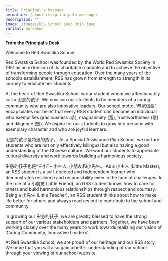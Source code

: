 ```yaml
---
title: Principal's Message
permalink: /about-rss/principals-message/
description: ""
image: /images/RSS School Logo 2015.jpeg
variant: markdown
---
```

**From the Principal’s Desk**

Welcome to Red Swastika School!

Red Swastika School was founded by the World Red Swastika Society in 1951 as an extension of its charitable mandate and to achieve the objective of transforming people through education. Over the many years of the school’s establishment, RSS has grown from strength to strength in its journey to educate her students.

At the heart of Red Swastika School is our student whom we affectionately call a 卍慈的孩子. We envision our students to be members of a caring community who are also innovative leaders. Our school motto, ‘恭宽信敏’, encapsulates our belief that every RSS student can become an individual who exemplifies graciousness (恭), magnanimity (宽), trustworthiness (信) and diligence (敏). We aspire for our students to grow into persons with exemplary character and who are joyful learners.

卍慈的孩子是特选的孩子。 As a Special Assistance Plan School, we nurture students who are not only effectively bilingual but also having a good understanding of the Chinese culture. We want our students to appreciate cultural diversity and work towards building a harmonious society.

卍慈的孩子也是“三小” – 小主人, 小朋友和小先生。 As a 小主人 (Little Master), an RSS student is a self-directed and independent learner who demonstrates resilience and responsibility even in the face of challenges. In the role of a 小朋友 (Little Friend), an RSS student knows how to care for others and build harmonious relationships through respect and courtesy. Being a 小先生 (Little Teacher), an RSS student thinks about how to make life better for others and always reaches out to contribute to the school and community.

In growing our 卍慈的孩子, we are greatly blessed to have the strong support of our various stakeholders and partners. Together, we have been working closely over the many years to work towards realizing our vision of ‘Caring Community, Innovative Leaders’.

At Red Swastika School, we are proud of our heritage and our RSS story. We hope that you will also gain a better understanding of our school through your viewing of our school website.